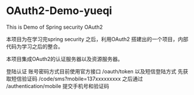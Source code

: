 # OAuth2-Demo-yueqi
This is Demo of Spring security OAuth2

本项目为在学习完spring security 之后，利用OAuth2 搭建出的一个项目，内部代码为学习之后的整合。

本项目集成OAuth2的认证服务器以及资源服务器。

登陆认证 账号密码方式目前使用官方接口 /oauth/token 以及短信登陆方式 先获取短信验证码 /code/sms?mobile=137xxxxxxxxx 之后通过 /authentication/mobile
提交手机号和验证码
